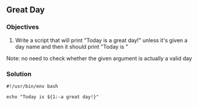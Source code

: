 ## Great Day

### Objectives

1. Write a script that will print "Today is a great day!" unless it's given a day name and then it should print "Today is <given day>"

Note: no need to check whether the given argument is actually a valid day

### Solution

```
#!/usr/bin/env bash

echo "Today is ${1:-a great day!}"
```
